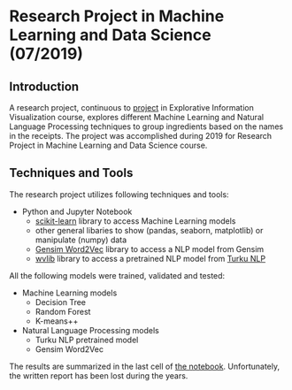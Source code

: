 # Research Project in Machine Learning and Data Science (07/2019)

## Introduction

A research project, continuous to [project](https://github.com/letsirk/EIV) in Explorative Information Visualization course, explores different Machine Learning and Natural Language Processing techniques to group ingredients based on the names in the receipts. The project was accomplished during 2019 for Research Project in Machine Learning and Data Science course.  

## Techniques and Tools

The research project utilizes following techniques and tools: 
* Python and Jupyter Notebook 
  * [scikit-learn](https://scikit-learn.org/stable/) library to access Machine Learning models
  * other general libaries to show (pandas, seaborn, matplotlib) or manipulate (numpy) data
  * [Gensim Word2Vec](https://radimrehurek.com/gensim/models/word2vec.html) library to access a NLP model from Gensim
  * [wvlib](https://github.com/fginter/wvlib_light/tree/3471a8db66883769c4e5398806876d5be3e3df24) library to access a pretrained NLP model from [Turku NLP](https://turkunlp.org/finnish_nlp.html)

All the following models were trained, validated and tested:
* Machine Learning models
  * Decision Tree
  * Random Forest
  * K-means++
* Natural Language Processing models
  * Turku NLP pretrained model
  * Gensim Word2Vec

The results are summarized in the last cell of [the notebook](https://letsirk.github.io/eiv-research-project/). Unfortunately, the written report has been lost during the years. 
